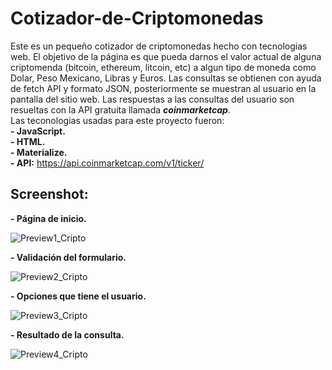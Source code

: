 # Cotizador-de-Criptomonedas
Este es un pequeño cotizador de criptomonedas hecho con tecnologias web. El objetivo de la página es que pueda darnos el valor actual de alguna criptomenda (bitcoin, ethereum, litcoin, etc) a algun tipo de moneda como Dolar, Peso Mexicano, Libras y Euros. Las consultas se obtienen con ayuda de fetch API y formato JSON, posteriormente se muestran al usuario en la pantalla del sitio web. Las respuestas a las consultas del usuario son resueltas con la API gratuita llamada ***coinmarketcap***.  
Las teconologias usadas para este proyecto fueron:  
**- JavaScript.**  
**- HTML.**  
**- Materialize.**  
**- API:** https://api.coinmarketcap.com/v1/ticker/
## Screenshot:
**- Página de inicio.**  
  
![Preview1_Cripto](https://user-images.githubusercontent.com/36280877/64137206-6d21fb00-cdbc-11e9-9abc-dd7717a7fd84.JPG)  
  
**- Validación del formulario.**  
  
![Preview2_Cripto](https://user-images.githubusercontent.com/36280877/64137240-ab1f1f00-cdbc-11e9-8ff3-4df94b5fabf8.JPG)  
  
**- Opciones que tiene el usuario.**  
  
![Preview3_Cripto](https://user-images.githubusercontent.com/36280877/64137271-dace2700-cdbc-11e9-9094-3d3f4638d1a2.JPG)
  
**- Resultado de la consulta.**  
  
![Preview4_Cripto](https://user-images.githubusercontent.com/36280877/64137309-03eeb780-cdbd-11e9-9082-572039155f77.JPG)

